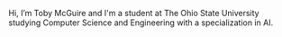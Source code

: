 Hi, I’m Toby McGuire and I'm a student at The Ohio State University studying Computer Science and Engineering with a specialization in AI.
